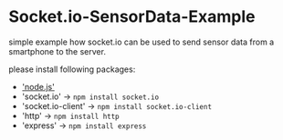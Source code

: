 Socket.io-SensorData-Example
============================

simple example how socket.io can be used to send sensor data from a smartphone to the server.

please install following packages:

* ['node.js'](http://nodejs.org/download/)
* 'socket.io' -> `npm install socket.io`
* 'socket.io-client' -> `npm install socket.io-client`
* 'http' -> `npm install http`
* 'express' -> `npm install express`
